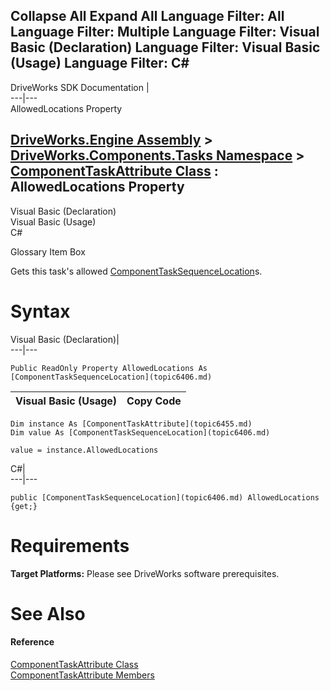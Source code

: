Collapse All Expand All Language Filter: All  Language Filter: Multiple  Language Filter: Visual Basic (Declaration) Language Filter: Visual Basic (Usage) Language Filter: C#  
---  
DriveWorks SDK Documentation  |   
---|---  
AllowedLocations Property   
  
[DriveWorks.Engine Assembly](topic2156.md) > [DriveWorks.Components.Tasks Namespace](topic6391.md) > [ComponentTaskAttribute Class](topic6455.md) : AllowedLocations Property  
---  
  
Visual Basic (Declaration)    
Visual Basic (Usage)    
C# 

Glossary Item Box

Gets this task's allowed [ComponentTaskSequenceLocation](topic6406.md)s. 

# Syntax

Visual Basic (Declaration)|   
---|---  
      
    
    Public ReadOnly Property AllowedLocations As [ComponentTaskSequenceLocation](topic6406.md)  
  
Visual Basic (Usage)| Copy Code  
---|---  
      
    
    Dim instance As [ComponentTaskAttribute](topic6455.md)
    Dim value As [ComponentTaskSequenceLocation](topic6406.md)
     
    value = instance.AllowedLocations  
  
C#|   
---|---  
      
    
    public [ComponentTaskSequenceLocation](topic6406.md) AllowedLocations {get;}  
  
# Requirements

**Target Platforms:** Please see DriveWorks software prerequisites.

# See Also

#### Reference

[ComponentTaskAttribute Class](topic6455.md)   
[ComponentTaskAttribute Members](topic6456.md)


